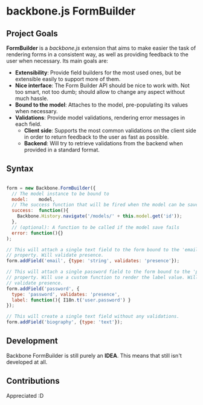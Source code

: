 # backbone.js FormBuilder

## Project Goals

**FormBuilder** is a *backbone.js* extension that aims to make easier the task of rendering forms in a consistent way, as well as providing feedback to the user when necessary. Its main goals are:

* **Extensibility**: Provide field builders for the most used ones, but be extensible easily to support more of them.
* **Nice interface**: The Form Builder API should be nice to work with. Not too smart, not too dumb; should allow to change any aspect without much hassle.
* **Bound to the model**: Attaches to the model, pre-populating its values when necessary.
* **Validations**: Provide model validations, rendering error messages in each field.
    * **Client side**: Supports the most common validations on the client side in order to return feedback to the user as fast as possible.
    * **Backend**: Will try to retrieve validations from the backend when provided in a standard format.

## Syntax

````javascript

form = new Backbone.FormBuilder({
  // The model instance to be bound to
  model:    model,
  // The success function that will be fired when the model can be saved
  success:  function(){
    Backbone.History.navigate('/models/' + this.model.get('id'));
  },
  // (optional): A function to be called if the model save fails
  error: function(){}
);

// This will attach a single text field to the form bound to the 'email'
// property. Will validate presence.
form.addField('email', {type: 'string', validates: 'presence'});

// This will attach a single password field to the form bound to the 'password'
// property. Will use a custom function to render the label value. Will
// validate presence.
form.addField('password', {
  type: 'password', validates: 'presence',
  label: function(){ I18n.t('user.password') }
});

// This will create a single text field without any validations.
form.addField('biography', {type: 'text'});

````

## Development

Backbone FormBuilder is still purely an **IDEA**. This means that still isn't developed at all.

## Contributions

Appreciated :D
